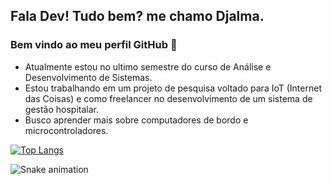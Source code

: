 ## Fala Dev! Tudo bem? me chamo Djalma.
### Bem vindo ao meu perfil GitHub 👋

- Atualmente estou no ultimo semestre do curso de Análise e Desenvolvimento de Sistemas.
- Estou trabalhando em um projeto de pesquisa voltado para IoT (Internet das Coisas) e como freelancer no desenvolvimento de um sistema de gestão hospitalar.
- Busco aprender mais sobre computadores de bordo e microcontroladores.


[![Top Langs](https://github-readme-stats.vercel.app/api/top-langs/?username=Djalma-Neto&layout=compact)](https://github.com/Djalma-Neto/github-readme-stats)

![Snake animation](https://github.com/Djalma-Neto/USERNAME/blob/output/github-contribution-grid-snake.svg)
